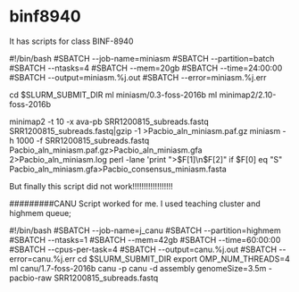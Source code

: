 # binf8940
It has scripts for class BINF-8940

#!/bin/bash
#SBATCH --job-name=miniasm
#SBATCH --partition=batch
#SBATCH --ntasks=4
#SBATCH --mem=20gb
#SBATCH --time=24:00:00
#SBATCH --output=miniasm.%j.out
#SBATCH --error=miniasm.%j.err

cd $SLURM_SUBMIT_DIR
ml miniasm/0.3-foss-2016b
ml minimap2/2.10-foss-2016b

minimap2 -t 10 -x ava-pb SRR1200815_subreads.fastq SRR1200815_subreads.fastq|gzip -1 >Pacbio_aln_miniasm.paf.gz
miniasm -h 1000 -f SRR1200815_subreads.fastq Pacbio_aln_miniasm.paf.gz>Pacbio_aln_miniasm.gfa 2>Pacbio_aln_miniasm.log
perl -lane 'print ">$F[1]\n$F[2]" if $F[0] eq "S" Pacbio_aln_miniasm.gfa>Pacbio_consensus_miniasm.fasta

But finally this script did not work!!!!!!!!!!!!!!!!!!


#########CANU Script worked for me. I used teaching cluster and highmem queue;

#!/bin/bash
#SBATCH --job-name=j_canu
#SBATCH --partition=highmem
#SBATCH --ntasks=1
#SBATCH --mem=42gb
#SBATCH --time=60:00:00
#SBATCH --cpus-per-task=4
#SBATCH --output=canu.%j.out
#SBATCH --error=canu.%j.err
cd $SLURM_SUBMIT_DIR
export OMP_NUM_THREADS=4
ml canu/1.7-foss-2016b
canu -p canu -d assembly genomeSize=3.5m -pacbio-raw SRR1200815_subreads.fastq
